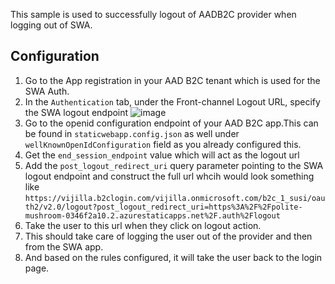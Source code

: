 This sample is used to successfully logout of AADB2C provider when logging out of SWA.

## Configuration
1. Go to the App registration in your AAD B2C tenant which is used for the SWA Auth.
2. In the `Authentication` tab, under the Front-channel Logout URL, specify the SWA logout endpoint
![image](https://user-images.githubusercontent.com/6436807/219319845-97e12a80-9945-45f1-92da-56673533b530.png)
3. Go to the openid configuration endpoint of your AAD B2C app.This can be found in `staticwebapp.config.json` as well under `wellKnownOpenIdConfiguration` field as you already configured this.
4. Get the `end_session_endpoint` value which will act as the logout url
5. Add the `post_logout_redirect_uri` query parameter pointing to the SWA logout endpoint and construct the full url whcih would look something like `https://vijilla.b2clogin.com/vijilla.onmicrosoft.com/b2c_1_susi/oauth2/v2.0/logout?post_logout_redirect_uri=https%3A%2F%2Fpolite-mushroom-0346f2a10.2.azurestaticapps.net%2F.auth%2Flogout`
6. Take the user to this url when they click on logout action. 
7. This should take care of logging the user out of the provider and then from the SWA app.
8. And based on the rules configured, it will take the user back to the login page.
